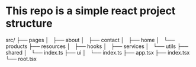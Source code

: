 # This repo is a simple react project structure

src/
├── pages
│   ├── about
│   ├── contact
│   ├── home
│   └── products
├── resources
│   ├── hooks
│   ├── services
│   └── utils
├── shared
│   └── index.ts
├── ui
│   └── index.ts
├── app.tsx
├── index.tsx
└── root.tsx


